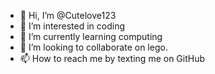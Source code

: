 - 👋 Hi, I’m @Cutelove123 
- 👀 I’m interested in coding
- 🌱 I’m currently learning computing
- 💞️ I’m looking to collaborate on lego.
- 📫 How to reach me by texting me on GitHub 

<!---
Cutelove123/Cutelove123 is a ✨ special ✨ repository because its `README.md` (this file) appears on your GitHub profile.
You can click the Preview link to take a look at your changes.
--->

